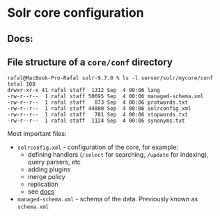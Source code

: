 # Solr core configuration

## Docs:

## File structure of a `core/conf` directory

```shell
rafal@MacBook-Pro-Rafal solr-9.7.0 % ls -l server/solr/mycore/conf
total 108
drwxr-xr-x 41 rafal staff  1312 Sep  4 00:06 lang
-rw-r--r--  1 rafal staff 50695 Sep  4 00:06 managed-schema.xml
-rw-r--r--  1 rafal staff   873 Sep  4 00:06 protwords.txt
-rw-r--r--  1 rafal staff 44800 Sep  4 00:06 solrconfig.xml
-rw-r--r--  1 rafal staff   781 Sep  4 00:06 stopwords.txt
-rw-r--r--  1 rafal staff  1124 Sep  4 00:06 synonyms.txt
```

Most important files:
* `solrconfig.xml` - configuration of the core, for example:
    * defining handlers (`/select` for searching, `/update` for indexing), query parsers, etc
    * adding plugins
    * merge policy
    * replication
    * see [docs](https://solr.apache.org/guide/solr/latest/configuration-guide/configuring-solrconfig-xml.html)
* `managed-schema.xml` - schema of the data. Previously known as `schema.xml`
